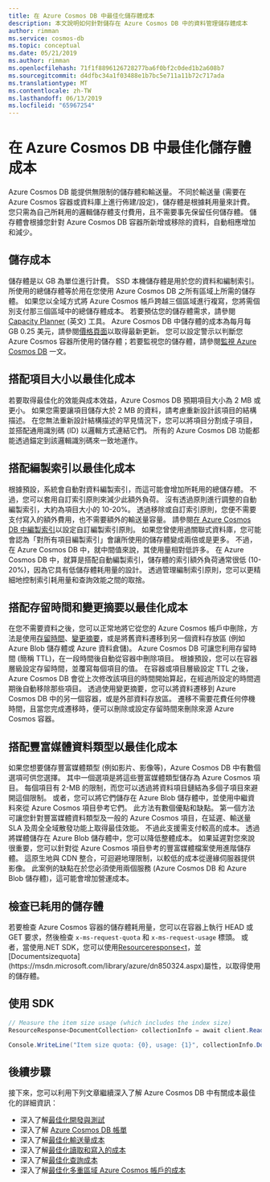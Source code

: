 ```yaml
---
title: 在 Azure Cosmos DB 中最佳化儲存體成本
description: 本文說明如何針對儲存在 Azure Cosmos DB 中的資料管理儲存體成本
author: rimman
ms.service: cosmos-db
ms.topic: conceptual
ms.date: 05/21/2019
ms.author: rimman
ms.openlocfilehash: 71f1f8896126728277ba6f0bf2c0ded1b2a608b7
ms.sourcegitcommit: d4dfbc34a1f03488e1b7bc5e711a11b72c717ada
ms.translationtype: MT
ms.contentlocale: zh-TW
ms.lasthandoff: 06/13/2019
ms.locfileid: "65967254"
---
```

# <a name="optimize-storage-cost-in-azure-cosmos-db"></a>在 Azure Cosmos DB 中最佳化儲存體成本

Azure Cosmos DB 能提供無限制的儲存體和輸送量。 不同於輸送量 (需要在 Azure Cosmos 容器或資料庫上進行佈建/設定)，儲存體是根據耗用量來計費。 您只需為自己所耗用的邏輯儲存體支付費用，且不需要事先保留任何儲存體。 儲存體會根據您針對 Azure Cosmos DB 容器所新增或移除的資料，自動相應增加和減少。

## <a name="storage-cost"></a>儲存成本

儲存體是以 GB 為單位進行計費。 SSD 本機儲存體是用於您的資料和編制索引。 所使用的總儲存體等於用在您使用 Azure Cosmos DB 之所有區域上所需的儲存體。 如果您以全域方式將 Azure Cosmos 帳戶跨越三個區域進行複寫，您將需個別支付那三個區域中的總儲存體成本。 若要預估您的儲存體需求，請參閱 [Capacity Planner](https://www.documentdb.com/capacityplanner) \(英文\) 工具。 Azure Cosmos DB 中儲存體的成本為每月每 GB 0.25 美元，請參閱[價格頁面](https://azure.microsoft.com/pricing/details/cosmos-db/)以取得最新更新。 您可以設定警示以判斷您 Azure Cosmos 容器所使用的儲存體；若要監視您的儲存體，請參閱[監視 Azure Cosmos DB](monitor-accounts.md) 一文。

## <a name="optimize-cost-with-item-size"></a>搭配項目大小以最佳化成本

若要取得最佳化的效能與成本效益，Azure Cosmos DB 預期項目大小為 2 MB 或更小。 如果您需要讓項目儲存大於 2 MB 的資料，請考慮重新設計該項目的結構描述。 在您無法重新設計結構描述的罕見情況下，您可以將項目分割成子項目，並搭配通用識別碼 (ID) 以邏輯方式連結它們。 所有的 Azure Cosmos DB 功能都能透過錨定到該邏輯識別碼來一致地運作。

## <a name="optimize-cost-with-indexing"></a>搭配編製索引以最佳化成本

根據預設，系統會自動對資料編製索引，而這可能會增加所耗用的總儲存體。 不過，您可以套用自訂索引原則來減少此額外負荷。 沒有透過原則進行調整的自動編製索引，大約為項目大小的 10-20%。 透過移除或自訂索引原則，您便不需要支付寫入的額外費用，也不需要額外的輸送量容量。 請參閱[在 Azure Cosmos DB 中編製索引](indexing-policies.md)以設定自訂編製索引原則。 如果您曾使用過關聯式資料庫，您可能會認為「對所有項目編製索引」會讓所使用的儲存體變成兩倍或是更多。 不過，在 Azure Cosmos DB 中，就中間值來說，其使用量相對低許多。 在 Azure Cosmos DB 中，就算是搭配自動編製索引，儲存體的索引額外負荷通常很低 (10-20%)，因為它具有低儲存體耗用量的設計。 透過管理編制索引原則，您可以更精細地控制索引耗用量和查詢效能之間的取捨。

## <a name="optimize-cost-with-time-to-live-and-change-feed"></a>搭配存留時間和變更摘要以最佳化成本

在您不需要資料之後，您可以正常地將它從您的 Azure Cosmos 帳戶中刪除，方法是使用[存留時間](time-to-live.md)、[變更摘要](change-feed.md)，或是將舊資料遷移到另一個資料存放區 (例如 Azure Blob 儲存體或 Azure 資料倉儲)。 Azure Cosmos DB 可讓您利用存留時間 (簡稱 TTL)，在一段時間後自動從容器中刪除項目。 根據預設，您可以在容器層級設定存留時間，並覆寫每個項目的值。 在容器或項目層級設定 TTL 之後，Azure Cosmos DB 會從上次修改該項目的時間開始算起，在經過所設定的時間週期後自動移除那些項目。 透過使用變更摘要，您可以將資料遷移到 Azure Cosmos DB 中的另一個容器，或是外部資料存放區。 遷移不需要花費任何停機時間，且當您完成遷移時，便可以刪除或設定存留時間來刪除來源 Azure Cosmos 容器。

## <a name="optimize-cost-with-rich-media-data-types"></a>搭配豐富媒體資料類型以最佳化成本 

如果您想要儲存豐富媒體類型 (例如影片、影像等)，Azure Cosmos DB 中有數個選項可供您選擇。 其中一個選項是將這些豐富媒體類型儲存為 Azure Cosmos 項目。 每個項目有 2-MB 的限制，而您可以透過將資料項目鏈結為多個子項目來避開這個限制。 或者，您可以將它們儲存在 Azure Blob 儲存體中，並使用中繼資料來從 Azure Cosmos 項目參考它們。 此方法有數個優點和缺點。 第一個方法可讓您針對豐富媒體資料類型及一般的 Azure Cosmos 項目，在延遲、輸送量 SLA 及周全全域散發功能上取得最佳效能。 不過此支援需支付較高的成本。 透過將媒體儲存在 Azure Blob 儲存體中，您可以降低整體成本。 如果延遲對您來說很重要，您可以針對從 Azure Cosmos 項目參考的豐富媒體檔案使用進階儲存體。 這原生地與 CDN 整合，可迴避地理限制，以較低的成本從邊緣伺服器提供影像。 此案例的缺點在於您必須使用兩個服務 (Azure Cosmos DB 和 Azure Blob 儲存體)，這可能會增加營運成本。 

## <a name="check-storage-consumed"></a>檢查已耗用的儲存體

若要檢查 Azure Cosmos 容器的儲存體耗用量，您可以在容器上執行 HEAD 或 GET 要求，然後檢查 `x-ms-request-quota` 和 `x-ms-request-usage` 標頭。 或者，當使用.NET SDK，您可以使用[Resourceresponse<t](https://docs.microsoft.com/previous-versions/azure/dn850325(v%3Dazure.100))，並[Documentsizequota](https://msdn.microsoft.com/library/azure/dn850324.aspx)屬性，以取得使用的儲存體。

## <a name="using-sdk"></a>使用 SDK

```csharp
// Measure the item size usage (which includes the index size)
ResourceResponse<DocumentCollection> collectionInfo = await client.ReadDocumentCollectionAsync(UriFactory.CreateDocumentCollectionUri("db", "coll"));   

Console.WriteLine("Item size quota: {0}, usage: {1}", collectionInfo.DocumentQuota, collectionInfo.DocumentUsage);
```

## <a name="next-steps"></a>後續步驟

接下來，您可以利用下列文章繼續深入了解 Azure Cosmos DB 中有關成本最佳化的詳細資訊：

* 深入了解[最佳化開發與測試](optimize-dev-test.md)
* 深入了解 [Azure Cosmos DB 帳單](understand-your-bill.md)
* 深入了解[最佳化輸送量成本](optimize-cost-throughput.md)
* 深入了解[最佳化讀取和寫入的成本](optimize-cost-reads-writes.md)
* 深入了解[最佳化查詢成本](optimize-cost-queries.md)
* 深入了解[最佳化多重區域 Azure Cosmos 帳戶的成本](optimize-cost-regions.md)

